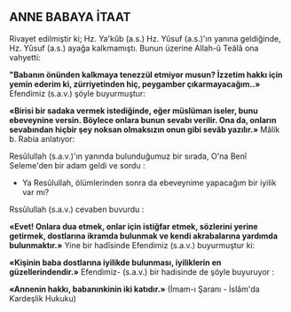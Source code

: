 ## ANNE BABAYA İTAAT

Rivayet edilmiştir ki; Hz. Ya'kûb (a.s.) Hz. Yûsuf (a.s.)'ın yanına geldiğinde, Hz. Yûsuf (a.s.) ayağa kalkmamıştı. Bunun üzerine Allah-û Teâlâ ona vahyetti:

**"Babanın önünden kalkmaya tenezzül etmi­yor musun? İzzetim hakkı için yemin ederim ki, zürriyetinden hiç, peygamber çıkarmayacağım..»**
Efendimiz (s.a.v.) şöyle buyurmuştur:

**«Birisi bir sadaka vermek istediğinde, eğer müslüman iseler, bunu ebeveynine versin. Böy­lece onlara bunun sevabı verilir. Ona da, onla­rın sevabından hiçbir şey noksan olmaksızın onun gibi sevâb yazılır.»**
Mâlik b. Rabia anlatıyor:

Resûlullah (s.a.v.)'ın yanında bulunduğumuz bir sırada, O'na Benî Seleme'den bir adam gel­di ve sordu :

- Ya Resûlullah, ölümlerinden sonra da ebeveynime yapacağım bir iyilik var mı?

Rssûlullah (s.a.v.) cevaben buvurdu :

**«Evet! Onlara dua etmek, onlar için istiğfar etmek, sözlerini yerine getirmek, dostlarına ik­ramda bulunmak ve kendi akrabalarına yardım­da bulunmaktır.»**
Yine bir hadîsinde Efendimiz (s.a.v.) buyur­muştur ki:

**«Kişinin baba dostlarına iyilikde bulunması, iyiliklerin en güzellerindendir.»**
Efendimiz- (s.a.v.) bir hadisinde de şöyle bu­yuruyor :

**«Annenin hakkı, babanınkinin iki katıdır.»**
(İmam-ı Şaranı - İslâm'da Kardeşlik Hukuku)
